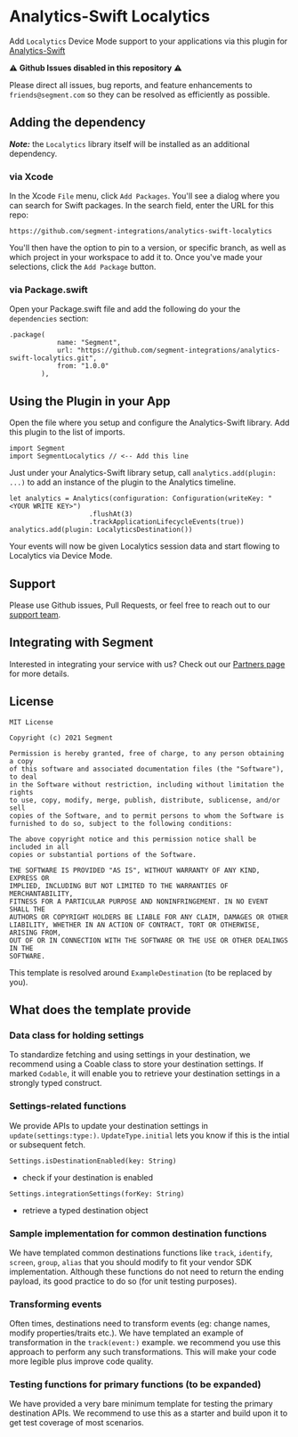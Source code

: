 # Analytics-Swift Localytics

Add `Localytics` Device Mode support to your applications via this plugin for [Analytics-Swift](https://github.com/segmentio/analytics-swift)

⚠️ **Github Issues disabled in this repository** ⚠️

Please direct all issues, bug reports, and feature enhancements to `friends@segment.com` so they can be resolved as efficiently as possible. 

## Adding the dependency

***Note:*** the `Localytics` library itself will be installed as an additional dependency.

### via Xcode
In the Xcode `File` menu, click `Add Packages`.  You'll see a dialog where you can search for Swift packages.  In the search field, enter the URL for this repo:

```
https://github.com/segment-integrations/analytics-swift-localytics
```

You'll then have the option to pin to a version, or specific branch, as well as which project in your workspace to add it to.  Once you've made your selections, click the `Add Package` button.  

### via Package.swift

Open your Package.swift file and add the following do your the `dependencies` section:

```
.package(
            name: "Segment",
            url: "https://github.com/segment-integrations/analytics-swift-localytics.git",
            from: "1.0.0"
        ),
```


## Using the Plugin in your App

Open the file where you setup and configure the Analytics-Swift library.  Add this plugin to the list of imports.

```
import Segment
import SegmentLocalytics // <-- Add this line
```

Just under your Analytics-Swift library setup, call `analytics.add(plugin: ...)` to add an instance of the plugin to the Analytics timeline.

```
let analytics = Analytics(configuration: Configuration(writeKey: "<YOUR WRITE KEY>")
                    .flushAt(3)
                    .trackApplicationLifecycleEvents(true))
analytics.add(plugin: LocalyticsDestination())
```
Your events will now be given Localytics session data and start flowing to Localytics via Device Mode.


## Support

Please use Github issues, Pull Requests, or feel free to reach out to our [support team](https://segment.com/help/).

## Integrating with Segment

Interested in integrating your service with us? Check out our [Partners page](https://segment.com/partners/) for more details.

## License
```
MIT License

Copyright (c) 2021 Segment

Permission is hereby granted, free of charge, to any person obtaining a copy
of this software and associated documentation files (the "Software"), to deal
in the Software without restriction, including without limitation the rights
to use, copy, modify, merge, publish, distribute, sublicense, and/or sell
copies of the Software, and to permit persons to whom the Software is
furnished to do so, subject to the following conditions:

The above copyright notice and this permission notice shall be included in all
copies or substantial portions of the Software.

THE SOFTWARE IS PROVIDED "AS IS", WITHOUT WARRANTY OF ANY KIND, EXPRESS OR
IMPLIED, INCLUDING BUT NOT LIMITED TO THE WARRANTIES OF MERCHANTABILITY,
FITNESS FOR A PARTICULAR PURPOSE AND NONINFRINGEMENT. IN NO EVENT SHALL THE
AUTHORS OR COPYRIGHT HOLDERS BE LIABLE FOR ANY CLAIM, DAMAGES OR OTHER
LIABILITY, WHETHER IN AN ACTION OF CONTRACT, TORT OR OTHERWISE, ARISING FROM,
OUT OF OR IN CONNECTION WITH THE SOFTWARE OR THE USE OR OTHER DEALINGS IN THE
SOFTWARE.
```

This template is resolved around `ExampleDestination` (to be replaced by you). 

## What does the template provide
### Data class for holding settings
To standardize fetching and using settings in your destination, we recommend using a Coable class to store your destination settings. If marked `Codable`, it will enable you to retrieve your destination settings in a strongly typed construct.

### Settings-related functions
We provide APIs to update your destination settings in `update(settings:type:)`.
`UpdateType.initial` lets you know if this is the intial or subsequent fetch.

`Settings.isDestinationEnabled(key: String)`
- check if your destination is enabled

`Settings.integrationSettings(forKey: String)`
- retrieve a typed destination object

### Sample implementation for common destination functions
We have templated common destinations functions like `track`, `identify`, `screen`, `group`, `alias` that you should modify to fit your vendor SDK implementation. Although these functions do not need to return the ending payload, its good practice to do so (for unit testing purposes).

### Transforming events
Often times, destinations need to transform events (eg: change names, modify properties/traits etc.). We have templated an example of transformation in the `track(event:)` example. we recommend you use this approach to perform any such transformations. This will make your code more legible plus improve code quality.

### Testing functions for primary functions (to be expanded)
We have provided a very bare minimum template for testing the primary destination APIs. We recommend to use this as a starter and build upon it to get test coverage of most scenarios.
